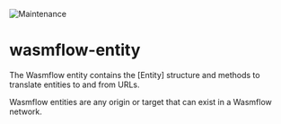 ![Maintenance](https://img.shields.io/badge/maintenance-activly--developed-brightgreen.svg)

# wasmflow-entity

The Wasmflow entity contains the [Entity] structure and methods to translate
entities to and from URLs.

Wasmflow entities are any origin or target that can exist in a Wasmflow network.

